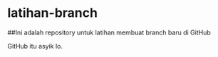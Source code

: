 # latihan-branch

##Ini adalah repository untuk latihan membuat branch baru di GitHub

GitHub itu asyik lo.
